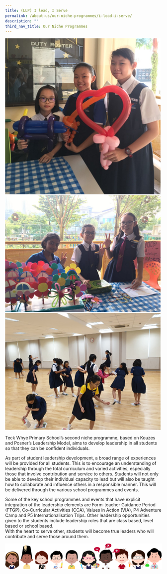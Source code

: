 ```yaml
---
title: (LLP) I lead, I Serve
permalink: /about-us/our-niche-programmes/i-lead-i-serve/
description: ""
third_nav_title: Our Niche Programmes
---
```

<img src="/images/I-Lead-Picture-1.jpg" style="width:500px">
<br>
<img src="/images/I-Lead-Picture-2.jpg" style="width:500px">
<br>
<img src="/images/I-Lead-Picture-3.jpg" style="width:500px">
<br>


Teck Whye Primary School’s second niche programme, based on Kouzes and Posner’s Leadership Model, aims to develop leadership in all students so that they can be confident individuals.

As part of student leadership development, a broad range of experiences will be provided for all students. This is to encourage an understanding of leadership through the total curriculum and varied activities, especially those that involve contribution and service to others. Students will not only be able to develop their individual capacity to lead but will also be taught how to collaborate and influence others in a responsible manner. This will be delivered through the various school programmes and events.

Some of the key school programmes and events that have explicit integration of the leadership elements are Form-teacher Guidance Period (FTGP), Co-Curricular Activities (CCA), Values in Action (VIA), P4 Adventure Camp and P5 Internationalisation Trips. Other leadership opportunities given to the students include leadership roles that are class based, level based or school based.  
With the heart to serve other, students will become true leaders who will contribute and serve those around them.

![](/images/kids.png)